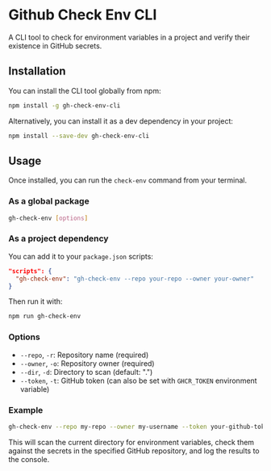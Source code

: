 # Github Check Env CLI

A CLI tool to check for environment variables in a project and verify their existence in GitHub secrets.

## Installation

You can install the CLI tool globally from npm:

```bash
npm install -g gh-check-env-cli
```

Alternatively, you can install it as a dev dependency in your project:

```bash
npm install --save-dev gh-check-env-cli
```

## Usage

Once installed, you can run the `check-env` command from your terminal.

### As a global package

```bash
gh-check-env [options]
```

### As a project dependency

You can add it to your `package.json` scripts:

```json
"scripts": {
  "gh-check-env": "gh-check-env --repo your-repo --owner your-owner"
}
```

Then run it with:

```bash
npm run gh-check-env
```

### Options

-   `--repo`, `-r`: Repository name (required)
-   `--owner`, `-o`: Repository owner (required)
-   `--dir`, `-d`: Directory to scan (default: ".")
-   `--token`, `-t`: GitHub token (can also be set with `GHCR_TOKEN` environment variable)

### Example

```bash
gh-check-env --repo my-repo --owner my-username --token your-github-token
```

This will scan the current directory for environment variables, check them against the secrets in the specified GitHub repository, and log the results to the console.